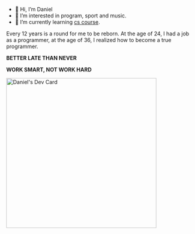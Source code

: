 - 👋 Hi, I’m Daniel
- 👀 I’m interested in program, sport and music.
- 🌱 I’m currently learning [cs course](https://teachyourselfcs.com/).

Every 12 years is a round for me to be reborn. At the age of 24, I had a job as a programmer, at the age of 36, I realized how to become a true programmer.

**BETTER LATE THAN NEVER**

**WORK SMART, NOT WORK HARD**

<a href="https://app.daily.dev/danielang"><img src="https://api.daily.dev/devcards/6af3ce14273343c282eb56b55ae7d359.png?r=n8f" width="400" alt="Daniel's Dev Card"/></a>
<!---
danielang2020/danielang2020 is a ✨ special ✨ repository because its `README.md` (this file) appears on your GitHub profile.
You can click the Preview link to take a look at your changes.
--->
